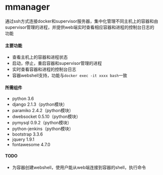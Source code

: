 # mmanager

通过ssh方式连接docker和supervisor服务器，集中化管理不同主机上的容器和由supervisor管理的进程，并提供web端实时查看相应容器和进程的控制台日志的功能

#### 主要功能

- 查看主机上的容器和进程状态
- 启动，停止，重启容器和supervisor管理的进程
- 实时查看容器和进程的控制台日志
- 容器webshell支持，功能与`docker exec -it xxxx bash`一致

#### 所需组件

- python 3.6
- django 2.1.3（python模块）
- paramiko 2.4.2（python模块）
- dwebsocket 0.5.10（python模块）
- pymysql 0.9.2（python模块）
- python-jenkins（python模块）
- bootstrap 3.3.6
- jquery 1.9.1
- fontawesome 4.7.0

#### TODO

- 为容器创建webshell，使用户能从web端连接到容器的shell，执行命令
